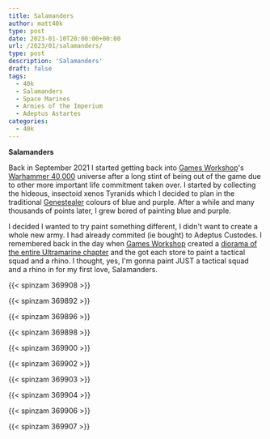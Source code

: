 ```yaml
---
title: Salamanders
author: matt40k
type: post
date: 2023-01-10T20:00:00+00:00
url: /2023/01/salamanders/
type: post
description: 'Salamanders'
draft: false
tags: 
  - 40k
  - Salamanders
  - Space Marines
  - Armies of the Imperium
  - Adeptus Astartes
categories:
  - 40k
---
```

**Salamanders**

Back in September 2021 I started getting back into [Games Workshop](https://www.games-workshop.com)'s [Warhammer 40,000](https://warhammer40000.com) universe after a long stint of being out of the game due to other more important life commitment taken over. I started by collecting the hideous, insectoid xenos Tyranids which I decided to plan in the traditional [Genestealer](https://warhammer40k.fandom.com/wiki/Genestealer) colours of blue and purple. After a while and many thousands of points later, I grew bored of painting blue and purple.

I decided I wanted to try paint something different, I didn't want to create a whole new army. I had already commited (ie bought) to Adeptus Custodes. I remembered back in the day when [Games Workshop](https://www.games-workshop.com) created a [diorama of the entire Ultramarine chapter](https://www.chaosbunker.de/en/2020/06/03/a-trip-down-memory-lane-first-time-to-warhammer-world/?cn-reloaded=1) and the got each store to paint a tactical squad and a rhino. I thought, yes, I'm gonna paint JUST a tactical squad and a rhino in for my first love, Salamanders.



{{< spinzam 369908 >}}

{{< spinzam 369892 >}}

{{< spinzam 369896 >}}

{{< spinzam 369898 >}}

{{< spinzam 369900 >}}

{{< spinzam 369902 >}}

{{< spinzam 369903 >}}

{{< spinzam 369904 >}}

{{< spinzam 369906 >}}

{{< spinzam 369907 >}}
